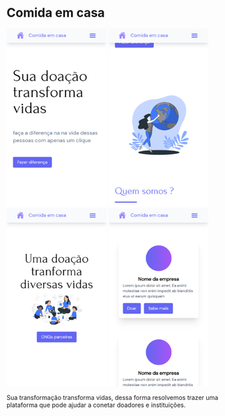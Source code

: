 # Comida em casa

<span>
  <img src="./src/assets/images/screenshots/1.png" width="230" title="Home">
  <img src="./src/assets/images/screenshots/2.png" width="230" title="Home">
  <img src="./src/assets/images/screenshots/3.png" width="230" title="Home">
  <img src="./src/assets/images/screenshots/4.png" width="230" title="Home">
</span>

Sua transformação transforma vidas, dessa forma resolvemos trazer uma plataforma que pode ajudar a conetar doadores e instituições.